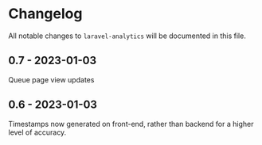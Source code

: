 # Changelog

All notable changes to `laravel-analytics` will be documented in this file.

## 0.7 - 2023-01-03

Queue page view updates

## 0.6 - 2023-01-03

Timestamps now generated on front-end, rather than backend for a higher level of accuracy.
